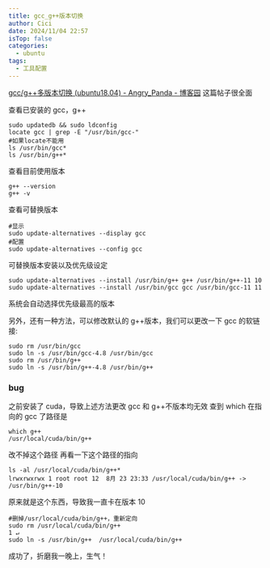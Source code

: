 ```yaml
---
title: gcc_g++版本切换
author: Cici
date: 2024/11/04 22:57
isTop: false
categories:
  - ubuntu
tags:
  - 工具配置
---
```


[gcc/g++多版本切换 (ubuntu18.04) - Angry\_Panda - 博客园](https://www.cnblogs.com/devilmaycry812839668/p/10351763.html)
这篇帖子很全面

查看已安装的 gcc，g++

```shell
sudo updatedb && sudo ldconfig
locate gcc | grep -E "/usr/bin/gcc-"
#如果locate不能用
ls /usr/bin/gcc*
ls /usr/bin/g++*
```

查看目前使用版本
```shell
g++ --version
g++ -v
```

查看可替换版本
```shell
#显示
sudo update-alternatives --display gcc
#配置
sudo update-alternatives --config gcc
```

可替换版本安装以及优先级设定
```shell
sudo update-alternatives --install /usr/bin/g++ g++ /usr/bin/g++-11 10
sudo update-alternatives --install /usr/bin/gcc gcc /usr/bin/gcc-11 11
```
系统会自动选择优先级最高的版本

另外，还有一种方法，可以修改默认的 g++版本，我们可以更改一下 gcc 的软链接:

```
sudo rm /usr/bin/gcc  
sudo ln -s /usr/bin/gcc-4.8 /usr/bin/gcc  
sudo rm /usr/bin/g++  
sudo ln -s /usr/bin/g++-4.8 /usr/bin/g++
```

### bug
之前安装了 cuda，导致上述方法更改 gcc 和 g++不版本均无效
查到 which 在指向的 gcc 了路径是
```
which g++                                       
/usr/local/cuda/bin/g++
```
改不掉这个路径
再看一下这个路径的指向
```
ls -al /usr/local/cuda/bin/g++*                 
lrwxrwxrwx 1 root root 12  8月 23 23:33 /usr/local/cuda/bin/g++ -> /usr/bin/g++-10
```
原来就是这个东西，导致我一直卡在版本 10
```
#删掉/usr/local/cuda/bin/g++，重新定向
sudo rm /usr/local/cuda/bin/g++                                        1 ↵
sudo ln -s /usr/bin/g++  /usr/local/cuda/bin/g++
```
成功了，折磨我一晚上，生气！